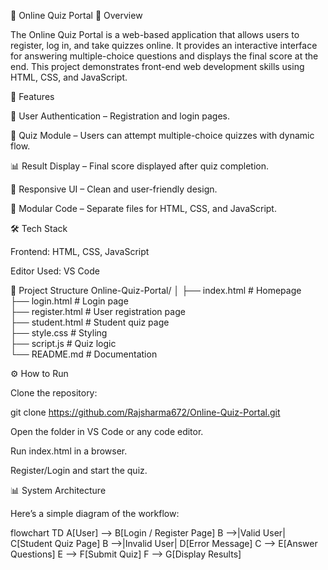 📝 Online Quiz Portal
📌 Overview

The Online Quiz Portal is a web-based application that allows users to register, log in, and take quizzes online. It provides an interactive interface for answering multiple-choice questions and displays the final score at the end. This project demonstrates front-end web development skills using HTML, CSS, and JavaScript.

🚀 Features

🔑 User Authentication – Registration and login pages.

🎯 Quiz Module – Users can attempt multiple-choice quizzes with dynamic flow.

📊 Result Display – Final score displayed after quiz completion.

🎨 Responsive UI – Clean and user-friendly design.

📂 Modular Code – Separate files for HTML, CSS, and JavaScript.

🛠️ Tech Stack

Frontend: HTML, CSS, JavaScript

Editor Used: VS Code

📂 Project Structure
Online-Quiz-Portal/
│
├── index.html        # Homepage  
├── login.html        # Login page  
├── register.html     # User registration page  
├── student.html      # Student quiz page  
├── style.css         # Styling  
├── script.js         # Quiz logic  
└── README.md         # Documentation  

⚙️ How to Run

Clone the repository:

git clone https://github.com/Rajsharma672/Online-Quiz-Portal.git


Open the folder in VS Code or any code editor.

Run index.html in a browser.

Register/Login and start the quiz.

📊 System Architecture

Here’s a simple diagram of the workflow:

flowchart TD
    A[User] --> B[Login / Register Page]
    B -->|Valid User| C[Student Quiz Page]
    B -->|Invalid User| D[Error Message]
    C --> E[Answer Questions]
    E --> F[Submit Quiz]
    F --> G[Display Results]
